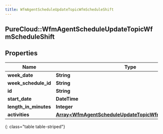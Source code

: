 ```yaml
---
title: WfmAgentScheduleUpdateTopicWfmScheduleShift
---
```

## PureCloud::WfmAgentScheduleUpdateTopicWfmScheduleShift

## Properties

|Name | Type | Description | Notes|
|------------ | ------------- | ------------- | -------------|
| **week_date** | **String** |  | [optional] |
| **week_schedule_id** | **String** |  | [optional] |
| **id** | **String** |  | [optional] |
| **start_date** | **DateTime** |  | [optional] |
| **length_in_minutes** | **Integer** |  | [optional] |
| **activities** | [**Array&lt;WfmAgentScheduleUpdateTopicWfmScheduleActivity&gt;**](WfmAgentScheduleUpdateTopicWfmScheduleActivity.html) |  | [optional] |
{: class="table table-striped"}


